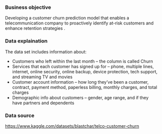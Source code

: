### Business objective

Developing a customer churn prediction model that enables a telecommunication company to proactively identify at-risk customers and enhance 
retention strategies .

### Data explaination

The data set includes information about:

* Customers who left within the last month – the column is called Churn
* Services that each customer has signed up for – phone, multiple lines, internet, online security, online backup, device protection,
  tech support, and streaming TV and movies
* Customer account information – how long they’ve been a customer, contract, payment method, paperless billing, monthly charges, and total charges
* Demographic info about customers – gender, age range, and if they have partners and dependents

### Data source

https://www.kaggle.com/datasets/blastchar/telco-customer-churn
